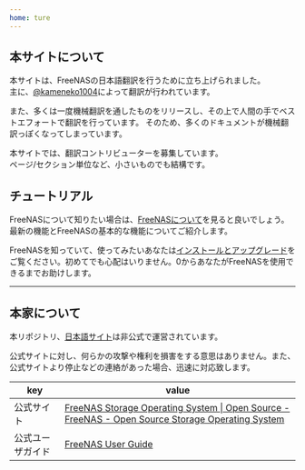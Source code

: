 ```yaml
---
home: ture
---
```



## 本サイトについて

本サイトは、FreeNASの日本語翻訳を行うために立ち上げられました。  
主に、[@kameneko1004](https://twitter.com/kameneko1004)によって翻訳が行われています。

また、多くは一度機械翻訳を通したものをリリースし、その上で人間の手でベストエフォートで翻訳を行っています。
そのため、多くのドキュメントが機械翻訳っぽくなってしまっています。

本サイトでは、翻訳コントリビューターを募集しています。  
ページ/セクション単位など、小さいものでも結構です。

## チュートリアル
FreeNASについて知りたい場合は、[FreeNASについて](./Introduction)を見ると良いでしょう。最新の機能とFreeNASの基本的な機能についてご紹介します。

FreeNASを知っていて、使ってみたいあなたは[インストールとアップグレード](./Install)をご覧ください。初めてでも心配はいりません。0からあなたがFreeNASを使用できるまでお助けします。

---

## 本家について
本リポジトリ、[日本語サイト](https://freenas-docs-ja.firebaseapp.com/)は非公式で運営されています。

公式サイトに対し、何らかの攻撃や権利を損害をする意思はありません。また、公式サイトより停止などの連絡があった場合、迅速に対応致します。

| key | value |
| --- | --- | 
| 公式サイト | [FreeNAS Storage Operating System \| Open Source - FreeNAS - Open Source Storage Operating System](https://freenas.org/) |
| 公式ユーザガイド | [FreeNAS User Guide](https://www.ixsystems.com/documentation/) |
